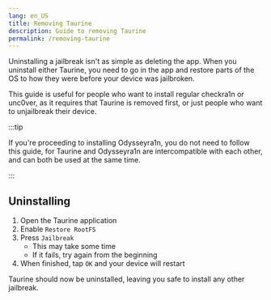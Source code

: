 ```yaml
---
lang: en_US
title: Removing Taurine
description: Guide to removing Taurine
permalink: /removing-taurine
---
```


Uninstalling a jailbreak isn't as simple as deleting the app. When you uninstall either Taurine, you need to go in the app and restore parts of the OS to how they were before your device was jailbroken.

This guide is useful for people who want to install regular checkra1n or unc0ver, as it requires that Taurine is removed first, or just people who want to unjailbreak their device.

:::tip

If you're proceeding to installing Odysseyra1n, you do not need to follow this guide, for Taurine and Odysseyra1n are intercompatible with each other, and can both be used at the same time.

:::

## Uninstalling

1. Open the Taurine application
1. Enable `Restore RootFS`
1. Press `Jailbreak`
    - This may take some time
    - If it fails, try again from the beginning
1. When finished, tap `OK` and your device will restart

Taurine should now be uninstalled, leaving you safe to install any other jailbreak.
